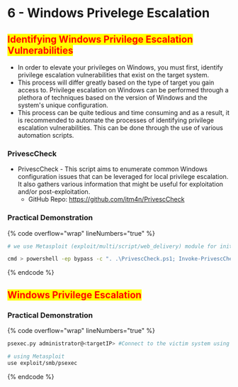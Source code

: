 # 6 - Windows Privelege Escalation

## <mark style="color:red;">Identifying Windows Privilege Escalation Vulnerabilities</mark>

* In order to elevate your privileges on Windows, you must first, identify privilege escalation vulnerabilities that exist on the target system.
* This process will differ greatly based on the type of target you gain access to. Privilege escalation on Windows can be performed through a plethora of techniques based on the version of Windows and the system's unique configuration.
* This process can be quite tedious and time consuming and as a result, it is recommended to automate the processes of identifying privilege escalation vulnerabilities. This can be done through the use of various automation scripts.

### **PrivescCheck**

* PrivescCheck - This script aims to enumerate common Windows configuration issues that can be leveraged for local privilege escalation. It also gathers various information that might be useful for exploitation and/or post-exploitation.
  * GitHub Repo: https://github.com/itm4n/PrivescCheck

### **Practical Demonstration**

{% code overflow="wrap" lineNumbers="true" %}
```bash
# we use Metasploit (exploit/multi/script/web_delivery) module for initial access.

cmd > powershell -ep bypass -c ". .\PrivescCheck.ps1; Invoke-PrivescCheck" #Use the PrivescCheck script from cmd.
```
{% endcode %}



## <mark style="color:red;">Windows Privilege Escalation</mark>

### **Practical Demonstration**

{% code overflow="wrap" lineNumbers="true" %}
```bash
psexec.py administrator@<targetIP> #Connect to the victim system using the WinLogon creds that PrivescCheck has gathered.

# using Metasploit
use exploit/smb/psexec
```
{% endcode %}



